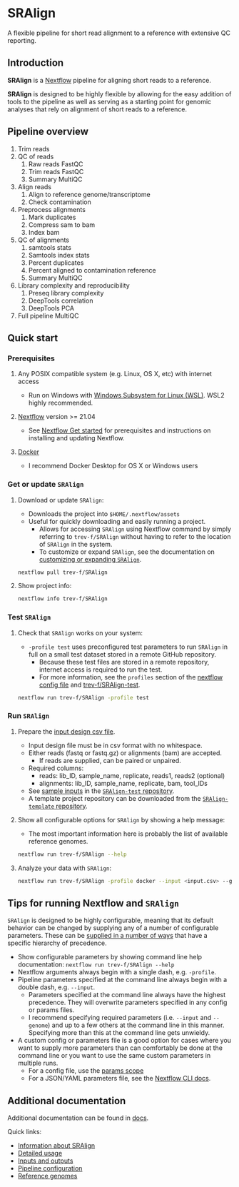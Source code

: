 # SRAlign

A flexible pipeline for short read alignment to a reference with extensive QC reporting.

## Introduction

**SRAlign** is a [Nextflow](https://www.nextflow.io/) pipeline for aligning short reads to a reference.

**SRAlign** is designed to be highly flexible by allowing for the easy addition of tools to the pipeline as well as serving as a starting point for genomic analyses that rely on alignment of short reads to a reference.

## Pipeline overview

1. Trim reads
2. QC of reads
   1. Raw reads FastQC
   2. Trim reads FastQC
   3. Summary MultiQC
3. Align reads
    1. Align to reference genome/transcriptome
    2. Check contamination
4. Preprocess alignments
   1. Mark duplicates
   2. Compress sam to bam
   3. Index bam
5. QC of alignments
   1. samtools stats
   2. Samtools index stats
   3. Percent duplicates
   4. Percent aligned to contamination reference
   5. Summary MultiQC
6. Library complexity and reproducibility
   1. Preseq library complexity
   2. DeepTools correlation
   3. DeepTools PCA
7. Full pipeline MultiQC

## Quick start

### Prerequisites

1. Any POSIX compatible system (e.g. Linux, OS X, etc) with internet access

   - Run on Windows with [Windows Subsystem for Linux (WSL)](https://docs.microsoft.com/en-us/windows/wsl/). WSL2 highly recommended.

2. [Nextflow](https://www.nextflow.io/) version >= 21.04

   - See [Nextflow Get started](https://www.nextflow.io/docs/latest/getstarted.html#) for prerequisites and instructions on installing and updating Nextflow.

3. [Docker](https://docs.docker.com/)

    - I recommend Docker Desktop for OS X or Windows users

### Get or update `SRAlign`

1. Download or update `SRAlign`:

    - Downloads the project into `$HOME/.nextflow/assets`
    - Useful for quickly downloading and easily running a project.
      - Allows for accessing `SRAlign` using Nextflow command by simply referring to `trev-f/SRAlign` without having to refer to the location of `SRAlign` in the system.
      - To customize or expand `SRAlign`, see the documentation on [customizing or expanding `SRAlign`](docs/customize_expand.md).

    ```bash
    nextflow pull trev-f/SRAlign
    ```

2. Show project info:

    ```bash
    nextflow info trev-f/SRAlign
    ```

### Test `SRAlign`

1. Check that `SRAlign` works on your system:

    - `-profile test` uses preconfigured test parameters to run `SRAlign` in full on a small test dataset stored in a remote GitHub repository.
      - Because these test files are stored in a remote repository, internet access is required to run the test.
      - For more information, see the `profiles` section of the [nextflow config file](nextflow.config) and [trev-f/SRAlign-test](https://github.com/trev-f/SRAlign-test).

    ```bash
    nextflow run trev-f/SRAlign -profile test 
    ```

### Run `SRAlign`

1. Prepare the [input design csv file](docs/input_output.md).

    - Input design file must be in csv format with no whitespace.
    - Either reads (fastq or fastq.gz) or alignments (bam) are accepted.
      - If reads are supplied, can be paired or unpaired.
    - Required columns:
      - reads: lib_ID, sample_name, replicate, reads1, reads2 (optional)
      - alignments: lib_ID, sample_name, replicate, bam, tool_IDs
    - See [sample inputs](https://github.com/trev-f/SRAlign-test/tree/main/inputs) in the [`SRAlign-test` repository](https://github.com/trev-f/SRAlign-test).
    - A template project repository can be downloaded from the [`SRAlign-template` repository](https://github.com/trev-f/SRAlign-template).

2. Show all configurable options for `SRAlign` by showing a help message:

    - The most important information here is probably the list of available reference genomes.

    ```bash
    nextflow run trev-f/SRAlign --help
    ```

3. Analyze your data with `SRAlign`:

    ```bash
    nextflow run trev-f/SRAlign -profile docker --input <input.csv> --genome <valid genome key>
    ```

## Tips for running Nextflow and `SRAlign`

`SRAlign` is designed to be highly configurable, meaning that its default behavior can be changed by supplying any of a number of configurable parameters. These can be [supplied in a number of ways](https://www.nextflow.io/docs/latest/config.html#configuration-file) that have a specific hierarchy of precedence.

- Show configurable parameters by showing command line help documentation: `nextflow run trev-f/SRAlign --help`
- Nextflow arguments always begin with a single dash, e.g. `-profile`.
- Pipeline parameters specified at the command line always begin with a double dash, e.g. `--input`.
  - Parameters specified at the command line always have the highest precedence. They will overwrite parameters specified in any config or params files.
  - I recommend specifying required parameters (i.e. `--input` and `--genome`) and up to a few others at the command line in this manner. Specifying more than this at the command line gets unwieldy.
- A custom config or parameters file is a good option for cases where you want to supply more parameters than can comfortably be done at the command line or you want to use the same custom parameters in multiple runs.
  - For a config file, use the [params scope](https://www.nextflow.io/docs/latest/config.html#scope-params)
  - For a JSON/YAML parameters file, see the [Nextflow CLI docs](https://www.nextflow.io/docs/latest/cli.html?highlight=params%20file#run).

## Additional documentation

Additional documentation can be found in [docs](docs/).

Quick links:

- [Information about SRAlign](docs/SRAlign_info.md)
- [Detailed usage](docs/usage.md)
- [Inputs and outputs](docs/input_output.md)
- [Pipeline configuration](docs/configuration.md)
- [Reference genomes](docs/reference_genomes.md)
